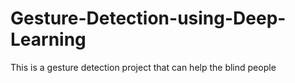 # Gesture-Detection-using-Deep-Learning
This is a gesture detection project that can help the blind people
